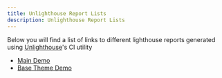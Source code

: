 ```yaml
---
title: Unlighthouse Report Lists
description: Unlighthouse Report Lists
---
```


Below you will find a list of links to different lighthouse reports generated using [Unlighthouse](https://unlighthouse.dev)'s CI utility

- [Main Demo](https://test.demo.astro-ghostcms.xyz)
- [Base Theme Demo](https://test.basetheme-demo.astro-ghostcms.xyz)